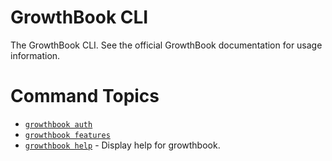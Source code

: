 # GrowthBook CLI

The GrowthBook CLI. See the official GrowthBook documentation for usage information.

<!-- commands -->
# Command Topics

* [`growthbook auth`](docs/auth.md)
* [`growthbook features`](docs/features.md)
* [`growthbook help`](docs/help.md) - Display help for growthbook.

<!-- commandsstop -->

